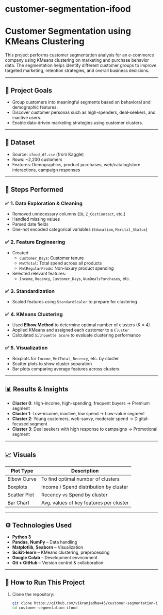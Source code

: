 # customer-segmentation-ifood
# Customer Segmentation using KMeans Clustering

This project performs customer segmentation analysis for an e-commerce company using KMeans clustering on marketing and purchase behavior data. The segmentation helps identify different customer groups to improve targeted marketing, retention strategies, and overall business decisions.

---

## 📌 Project Goals

- Group customers into meaningful segments based on behavioral and demographic features.
- Discover customer personas such as high-spenders, deal-seekers, and inactive users.
- Enable data-driven marketing strategies using customer clusters.

---

## 📁 Dataset

- Source: `ifood_df.csv` (from Kaggle)
- Rows: ~2,200 customers
- Features: Demographics, product purchases, web/catalog/store interactions, campaign responses

---

## 🧪 Steps Performed

### ✅ 1. **Data Exploration & Cleaning**
- Removed unnecessary columns (`ID`, `Z_CostContact`, etc.)
- Handled missing values
- Parsed date fields
- One-hot encoded categorical variables (`Education`, `Marital_Status`)

### ✅ 2. **Feature Engineering**
- Created:
  - `Customer_Days`: Customer tenure
  - `MntTotal`: Total spend across all products
  - `MntRegularProds`: Non-luxury product spending
- Selected relevant features:
  - `Income`, `Recency`, `Customer_Days`, `NumDealsPurchases`, etc.

### ✅ 3. **Standardization**
- Scaled features using `StandardScaler` to prepare for clustering

### ✅ 4. **KMeans Clustering**
- Used **Elbow Method** to determine optimal number of clusters (K = 4)
- Applied KMeans and assigned each customer to a `Cluster`
- Calculated `Silhouette Score` to evaluate clustering performance

### ✅ 5. **Visualization**
- Boxplots for `Income`, `MntTotal`, `Recency`, etc. by cluster
- Scatter plots to show cluster separation
- Bar plots comparing average features across clusters

---

## 📊 Results & Insights

- **Cluster 0**: High-income, high-spending, frequent buyers → Premium segment
- **Cluster 1**: Low-income, inactive, low spend → Low-value segment
- **Cluster 2**: Young customers, web-savvy, moderate spend → Digital-focused segment
- **Cluster 3**: Deal seekers with high response to campaigns → Promotional segment

---

## 📈 Visuals

| Plot Type         | Description                        |
|------------------|------------------------------------|
| Elbow Curve       | To find optimal number of clusters |
| Boxplots          | Income / Spend distribution by cluster |
| Scatter Plot      | Recency vs Spend by cluster        |
| Bar Chart         | Avg. values of key features per cluster |

---

## ⚙️ Technologies Used

- **Python 3**
- **Pandas**, **NumPy** – Data handling
- **Matplotlib**, **Seaborn** – Visualization
- **Scikit-learn** – KMeans clustering, preprocessing
- **Google Colab** – Development environment
- **Git + GitHub** – Version control & collaboration

---

## 🚀 How to Run This Project

1. Clone the repository:
   ```bash
   git clone https://github.com/vikramjadhav45/customer-segmentation-ifood.git
   cd customer-segmentation-ifood
